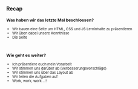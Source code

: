 <div style="font-size:.666em">

## Recap
### Was haben wir das letzte Mal beschlossen? <!-- .element class="green" -->

- Wir bauen eine Seite um HTML, CSS und JS Lerninhalte zu präsentieren
- Wir üben dabei unsere Kenntnisse
- Die Seite

&nbsp;<br/>

### Wie geht es weiter? <!-- .element class="green" -->

- Ich präsentiere euch mein Vorarbeit
- Wir stimmen uns darüber ab (Verbesserungsvorschläge)
- Wir stimmen uns über das Layout ab
- Wir teilen die Aufgaben auf
- Work, work, work ...!


</div>